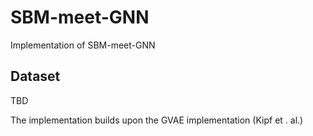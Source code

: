 # SBM-meet-GNN
Implementation of SBM-meet-GNN

## Dataset 
TBD

The implementation builds upon the GVAE implementation (Kipf et . al.)
